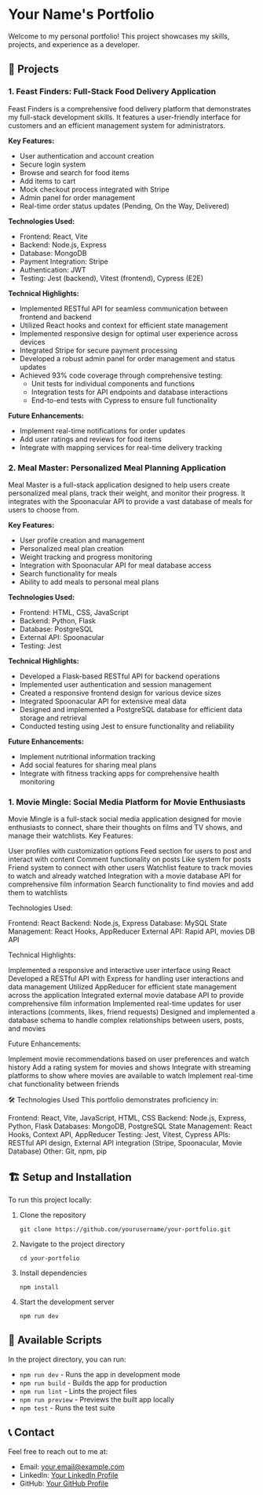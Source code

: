# Your Name's Portfolio

Welcome to my personal portfolio! This project showcases my skills, projects, and experience as a developer.

## 🚀 Projects

### 1. Feast Finders: Full-Stack Food Delivery Application

Feast Finders is a comprehensive food delivery platform that demonstrates my full-stack development skills. It features a user-friendly interface for customers and an efficient management system for administrators.

**Key Features:**
- User authentication and account creation
- Secure login system
- Browse and search for food items
- Add items to cart
- Mock checkout process integrated with Stripe
- Admin panel for order management
- Real-time order status updates (Pending, On the Way, Delivered)

**Technologies Used:**
- Frontend: React, Vite
- Backend: Node.js, Express
- Database: MongoDB
- Payment Integration: Stripe
- Authentication: JWT
- Testing: Jest (backend), Vitest (frontend), Cypress (E2E)

**Technical Highlights:**
- Implemented RESTful API for seamless communication between frontend and backend
- Utilized React hooks and context for efficient state management
- Implemented responsive design for optimal user experience across devices
- Integrated Stripe for secure payment processing
- Developed a robust admin panel for order management and status updates
- Achieved 93% code coverage through comprehensive testing:
  - Unit tests for individual components and functions
  - Integration tests for API endpoints and database interactions
  - End-to-end tests with Cypress to ensure full functionality

**Future Enhancements:**
- Implement real-time notifications for order updates
- Add user ratings and reviews for food items
- Integrate with mapping services for real-time delivery tracking


### 2. Meal Master: Personalized Meal Planning Application

Meal Master is a full-stack application designed to help users create personalized meal plans, track their weight, and monitor their progress. It integrates with the Spoonacular API to provide a vast database of meals for users to choose from.

**Key Features:**
- User profile creation and management
- Personalized meal plan creation
- Weight tracking and progress monitoring
- Integration with Spoonacular API for meal database access
- Search functionality for meals
- Ability to add meals to personal meal plans

**Technologies Used:**
- Frontend: HTML, CSS, JavaScript
- Backend: Python, Flask
- Database: PostgreSQL
- External API: Spoonacular
- Testing: Jest

**Technical Highlights:**
- Developed a Flask-based RESTful API for backend operations
- Implemented user authentication and session management
- Created a responsive frontend design for various device sizes
- Integrated Spoonacular API for extensive meal data
- Designed and implemented a PostgreSQL database for efficient data storage and retrieval
- Conducted testing using Jest to ensure functionality and reliability

**Future Enhancements:**
- Implement nutritional information tracking
- Add social features for sharing meal plans
- Integrate with fitness tracking apps for comprehensive health monitoring

### 1. Movie Mingle: Social Media Platform for Movie Enthusiasts

Movie Mingle is a full-stack social media application designed for movie enthusiasts to connect, share their thoughts on films and TV shows, and manage their watchlists.
Key Features:

User profiles with customization options
Feed section for users to post and interact with content
Comment functionality on posts
Like system for posts
Friend system to connect with other users
Watchlist feature to track movies to watch and already watched
Integration with a movie database API for comprehensive film information
Search functionality to find movies and add them to watchlists

Technologies Used:

Frontend: React
Backend: Node.js, Express
Database: MySQL
State Management: React Hooks, AppReducer
External API: Rapid API, movies DB API

Technical Highlights:

Implemented a responsive and interactive user interface using React
Developed a RESTful API with Express for handling user interactions and data management
Utilized AppReducer for efficient state management across the application
Integrated external movie database API to provide comprehensive film information
Implemented real-time updates for user interactions (comments, likes, friend requests)
Designed and implemented a database schema to handle complex relationships between users, posts, and movies

Future Enhancements:

Implement movie recommendations based on user preferences and watch history
Add a rating system for movies and shows
Integrate with streaming platforms to show where movies are available to watch
Implement real-time chat functionality between friends


🛠️ Technologies Used
This portfolio demonstrates proficiency in:

Frontend: React, Vite, JavaScript, HTML, CSS
Backend: Node.js, Express, Python, Flask
Databases: MongoDB, PostgreSQL
State Management: React Hooks, Context API, AppReducer
Testing: Jest, Vitest, Cypress
APIs: RESTful API design, External API integration (Stripe, Spoonacular, Movie Database)
Other: Git, npm, pip

## 🏗️ Setup and Installation

To run this project locally:

1. Clone the repository
   ```
   git clone https://github.com/yourusername/your-portfolio.git
   ```
2. Navigate to the project directory
   ```
   cd your-portfolio
   ```
3. Install dependencies
   ```
   npm install
   ```
4. Start the development server
   ```
   npm run dev
   ```

## 🔧 Available Scripts

In the project directory, you can run:

- `npm run dev` - Runs the app in development mode
- `npm run build` - Builds the app for production
- `npm run lint` - Lints the project files
- `npm run preview` - Previews the built app locally
- `npm test` - Runs the test suite

## 📞 Contact

Feel free to reach out to me at:

- Email: your.email@example.com
- LinkedIn: [Your LinkedIn Profile](https://www.linkedin.com/in/krishnajoshi28)
- GitHub: [Your GitHub Profile](https://github.com/programmerkj)
